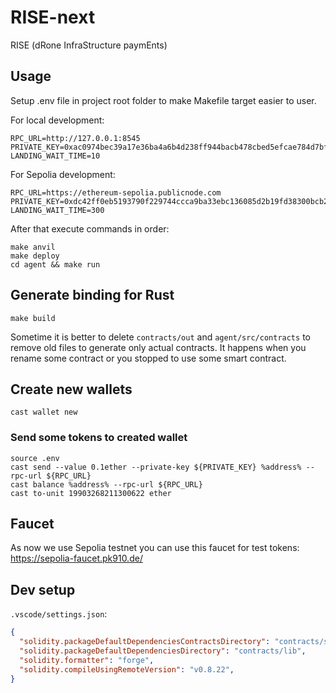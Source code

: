 # RISE-next

RISE (dRone InfraStructure paymEnts)

## Usage

Setup .env file in project root folder to make Makefile target easier to user.


For local development:

```shell
RPC_URL=http://127.0.0.1:8545
PRIVATE_KEY=0xac0974bec39a17e36ba4a6b4d238ff944bacb478cbed5efcae784d7bf4f2ff80
LANDING_WAIT_TIME=10
```

For Sepolia development:

```shell
RPC_URL=https://ethereum-sepolia.publicnode.com
PRIVATE_KEY=0xdc42ff0eb5193790f229744ccca9ba33ebc136085d2b19fd38300bcb2e96a7f2
LANDING_WAIT_TIME=300
```

After that execute commands in order:

```shell
make anvil
make deploy
cd agent && make run
```

## Generate binding for Rust

```shell
make build
```

Sometime it is better to delete `contracts/out` and `agent/src/contracts` to remove old files to generate only actual contracts.
It happens when you rename some contract or you stopped to use some smart contract.

## Create new wallets

```shell
cast wallet new
```

### Send some tokens to created wallet

```shell
source .env
cast send --value 0.1ether --private-key ${PRIVATE_KEY} %address% --rpc-url ${RPC_URL}
cast balance %address% --rpc-url ${RPC_URL}
cast to-unit 19903268211300622 ether
```

## Faucet

As now we use Sepolia testnet you can use this faucet for test tokens: https://sepolia-faucet.pk910.de/

## Dev setup

`.vscode/settings.json`:

```json
{
  "solidity.packageDefaultDependenciesContractsDirectory": "contracts/src",
  "solidity.packageDefaultDependenciesDirectory": "contracts/lib",
  "solidity.formatter": "forge",
  "solidity.compileUsingRemoteVersion": "v0.8.22",
}
```
